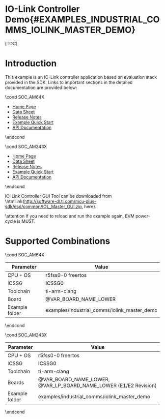 # IO-Link Controller Demo{#EXAMPLES_INDUSTRIAL_COMMS_IOLINK_MASTER_DEMO}

[TOC]

# Introduction

This example is an IO-Link controller application based on evaluation stack provided in the SDK. Links to important sections in the detailed documentation are provided below:

\cond SOC_AM64X

- <a href="../am64x/iolink_master/index.html" target="_blank"> Home Page </a>
- <a href="../am64x/iolink_master/iolink_datasheet.html" target="_blank"> Data Sheet </a>
- <a href="../am64x/iolink_master/releasenotes.html" target="_blank"> Release Notes </a>
- <a href="../am64x/iolink_master/usergroup0.html" target="_blank"> Example Quick Start </a>
- <a href="../am64x/iolink_master/modules.html" target="_blank"> API Documentation </a>

\endcond

\cond SOC_AM243X

- <a href="../am243x/iolink_master/index.html" target="_blank"> Home Page </a>
- <a href="../am243x/iolink_master/iolink_datasheet.html" target="_blank"> Data Sheet </a>
- <a href="../am243x/iolink_master/releasenotes.html" target="_blank"> Release Notes </a>
- <a href="../am243x/iolink_master/usergroup0.html" target="_blank"> Example Quick Start </a>
- <a href="../am243x/iolink_master/modules.html" target="_blank"> API Documentation </a>

\endcond

IO-Link Controller GUI Tool can be downloaded from \htmllink{http://software-dl.ti.com/mcu-plus-sdk/esd/common/IOL_Master_GUI.zip, here}.

\attention If you need to reload and run the example again, EVM power-cycle is MUST.

# Supported Combinations

\cond SOC_AM64X

 Parameter      | Value
 ---------------|-----------
 CPU + OS       | r5fss0-0 freertos
 ICSSG          | ICSSG0
 Toolchain      | ti-arm-clang
 Board          | @VAR_BOARD_NAME_LOWER
 Example folder | examples/industrial_comms/iolink_master_demo

\endcond

\cond SOC_AM243X

 Parameter      | Value
 ---------------|-----------
 CPU + OS       | r5fss0-0 freertos
 ICSSG          | ICSSG0
 Toolchain      | ti-arm-clang
 Boards         | @VAR_BOARD_NAME_LOWER, @VAR_LP_BOARD_NAME_LOWER (E1/E2 Revision)
 Example folder | examples/industrial_comms/iolink_master_demo

\endcond
